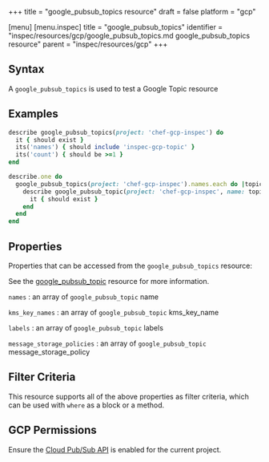 +++
title = "google_pubsub_topics resource"
draft = false
platform = "gcp"

[menu]
  [menu.inspec]
    title = "google_pubsub_topics"
    identifier = "inspec/resources/gcp/google_pubsub_topics.md google_pubsub_topics resource"
    parent = "inspec/resources/gcp"
+++

## Syntax

A `google_pubsub_topics` is used to test a Google Topic resource

## Examples

```ruby
describe google_pubsub_topics(project: 'chef-gcp-inspec') do
  it { should exist }
  its('names') { should include 'inspec-gcp-topic' }
  its('count') { should be >=1 }
end

describe.one do
  google_pubsub_topics(project: 'chef-gcp-inspec').names.each do |topic_name|
    describe google_pubsub_topic(project: 'chef-gcp-inspec', name: topic_name) do
      it { should exist }
    end
  end
end
```

## Properties

Properties that can be accessed from the `google_pubsub_topics` resource:

See the [google_pubsub_topic](/inspec/resources/google_pubsub_topic/#properties) resource for more information.

`names`
: an array of `google_pubsub_topic` name

`kms_key_names`
: an array of `google_pubsub_topic` kms_key_name

`labels`
: an array of `google_pubsub_topic` labels

`message_storage_policies`
: an array of `google_pubsub_topic` message_storage_policy

## Filter Criteria

This resource supports all of the above properties as filter criteria, which can be used
with `where` as a block or a method.

## GCP Permissions

Ensure the [Cloud Pub/Sub API](https://console.cloud.google.com/apis/library/pubsub.googleapis.com/) is enabled for the current project.
